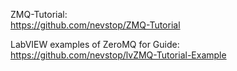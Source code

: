 ZMQ-Tutorial:  
https://github.com/nevstop/ZMQ-Tutorial

LabVIEW examples of ZeroMQ for Guide:  
https://github.com/nevstop/lvZMQ-Tutorial-Example
